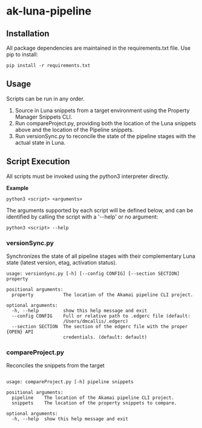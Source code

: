 # ak-luna-pipeline

## Installation

All package dependencies are maintained in the requirements.txt file. Use pip to install:

```
pip install -r requirements.txt
```

## Usage

Scripts can be run in any order.

1. Source in Luna snippets from a target environment using the Property Manager Snippets CLI.
2. Run compareProject.py, providing both the location of the Luna snippets above and the location of the Pipeline snippets.
3. Run versionSync.py to reconcile the state of the pipeline stages with the actual state in Luna.

## Script Execution

All scripts must be invoked using the python3 interpreter directly.

**Example**

```
python3 <script> <arguments>
```

The arguments supported by each script will be defined below, and can be identified by calling the script with a '--help' or no argument:

```
python3 <script> --help
```

### versionSync.py

Synchronizes the state of all pipeline stages with their complementary Luna state (latest version, etag, activation status).

```
usage: versionSync.py [-h] [--config CONFIG] [--section SECTION] property

positional arguments:
  property           The location of the Akamai pipeline CLI project.

optional arguments:
  -h, --help         show this help message and exit
  --config CONFIG    Full or relative path to .edgerc file (default:
                     /Users/dmcallis/.edgerc)
  --section SECTION  The section of the edgerc file with the proper {OPEN} API
                     credentials. (default: default)
```

### compareProject.py

Reconciles the snippets from the target

```

usage: compareProject.py [-h] pipeline snippets

positional arguments:
  pipeline    The location of the Akamai pipeline CLI project.
  snippets    The location of the property snippets to compare.

optional arguments:
  -h, --help  show this help message and exit

